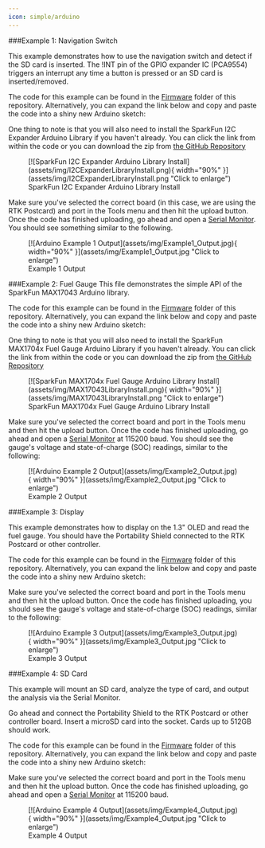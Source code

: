 ```yaml
---
icon: simple/arduino
---
```


###Example 1: Navigation Switch

This example demonstrates how to use the navigation switch and detect if the SD card is inserted. The !INT pin of the GPIO expander IC (PCA9554) triggers an interrupt any time a button is pressed or an SD card is inserted/removed.

The code for this example can be found in the [Firmware](../Firmware/Example1_NavigationSwitch/) folder of this repository. Alternatively, you can expand the link below and copy and paste the code into a shiny new Arduino sketch: 



One thing to note is that you will also need to install the SparkFun I2C Expander Arduino Library if you haven't already. You can click the link from within the code or you can download the zip from [the GitHub Repository](https://github.com/sparkfun/SparkFun_I2C_Expander_Arduino_Library/archive/refs/heads/main.zip)

<figure markdown>
[![SparkFun I2C Expander Arduino Library Install](assets/img/I2CExpanderLibraryInstall.png){ width="90%" }](assets/img/I2CExpanderLibraryInstall.png "Click to enlarge")
<figcaption markdown>SparkFun I2C Expander Arduino Library Install</figcaption>
</figure>


Make sure you've selected the correct board (in this case, we are using the RTK Postcard) and port in the Tools menu and then hit the upload button. Once the code has finished uploading, go ahead and open a [Serial Monitor](https://learn.sparkfun.com/tutorials/terminal-basics). You should see something similar to the following. 

<figure markdown>
[![Arduino Example 1 Output](assets/img/Example1_Output.jpg){ width="90%" }](assets/img/Example1_Output.jpg "Click to enlarge")
<figcaption markdown>Example 1 Output</figcaption>
</figure>


###Example 2: Fuel Gauge
This file demonstrates the simple API of the SparkFun MAX17043 Arduino library. 

The code for this example can be found in the [Firmware](../Firmware/Example2_FuelGauge/) folder of this repository. Alternatively, you can expand the link below and copy and paste the code into a shiny new Arduino sketch: 

One thing to note is that you will also need to install the SparkFun MAX1704x Fuel Gauge Arduino Library if you haven't already. You can click the link from within the code or you can download the zip from [the GitHub Repository](https://github.com/sparkfun/SparkFun_MAX1704x_Fuel_Gauge_Arduino_Library/archive/refs/heads/main.zip)

<figure markdown>
[![SparkFun MAX1704x Fuel Gauge Arduino Library Install](assets/img/MAX17043LibraryInstall.png){ width="90%" }](assets/img/MAX17043LibraryInstall.png "Click to enlarge")
<figcaption markdown>SparkFun MAX1704x Fuel Gauge Arduino Library Install</figcaption>
</figure>


Make sure you've selected the correct board and port in the Tools menu and then hit the upload button. Once the code has finished uploading, go ahead and open a [Serial Monitor](https://learn.sparkfun.com/tutorials/terminal-basics) at 115200 baud. You should see the gauge's voltage and state-of-charge (SOC) readings, similar to the following: 

<figure markdown>
[![Arduino Example 2 Output](assets/img/Example2_Output.jpg){ width="90%" }](assets/img/Example2_Output.jpg "Click to enlarge")
<figcaption markdown>Example 2 Output</figcaption>
</figure>



###Example 3: Display

This example demonstrates how to display on the 1.3" OLED and read the fuel gauge. You should have the Portability Shield connected to the RTK Postcard or other controller. 

The code for this example can be found in the [Firmware](../Firmware/Example3_Display/) folder of this repository. Alternatively, you can expand the link below and copy and paste the code into a shiny new Arduino sketch: 




Make sure you've selected the correct board and port in the Tools menu and then hit the upload button. Once the code has finished uploading, you should see the gauge's voltage and state-of-charge (SOC) readings, similar to the following: 

<figure markdown>
[![Arduino Example 3 Output](assets/img/Example3_Output.jpg){ width="90%" }](assets/img/Example3_Output.jpg "Click to enlarge")
<figcaption markdown>Example 3 Output</figcaption>
</figure>




###Example 4: SD Card

This example will mount an SD card, analyze the type of card, and output the analysis via the Serial Monitor. 

Go ahead and connect the Portability Shield to the RTK Postcard or other controller board. Insert a microSD card into the socket. Cards up to 512GB should work.

The code for this example can be found in the [Firmware](../Firmware/Example4_SD/) folder of this repository. Alternatively, you can expand the link below and copy and paste the code into a shiny new Arduino sketch: 





Make sure you've selected the correct board and port in the Tools menu and then hit the upload button. Once the code has finished uploading, go ahead and open a [Serial Monitor](https://learn.sparkfun.com/tutorials/terminal-basics) at 115200 baud. 

<figure markdown>
[![Arduino Example 4 Output](assets/img/Example4_Output.jpg){ width="90%" }](assets/img/Example4_Output.jpg "Click to enlarge")
<figcaption markdown>Example 4 Output</figcaption>
</figure>
